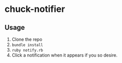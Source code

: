 # chuck-notifier

## Usage
1. Clone the repo
2. `bundle install`
3. `ruby notify.rb`
4. Click a notification when it appears if you so desire.
